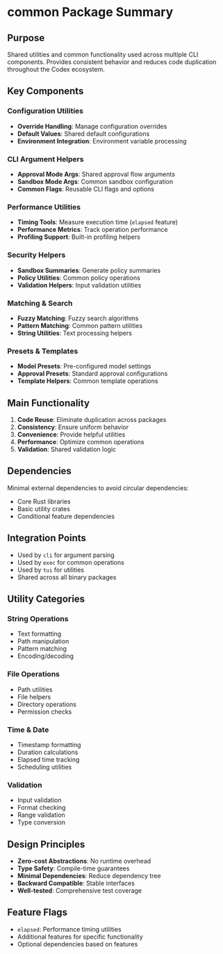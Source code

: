 # common Package Summary

## Purpose
Shared utilities and common functionality used across multiple CLI components. Provides consistent behavior and reduces code duplication throughout the Codex ecosystem.

## Key Components

### Configuration Utilities
- **Override Handling**: Manage configuration overrides
- **Default Values**: Shared default configurations
- **Environment Integration**: Environment variable processing

### CLI Argument Helpers
- **Approval Mode Args**: Shared approval flow arguments
- **Sandbox Mode Args**: Common sandbox configuration
- **Common Flags**: Reusable CLI flags and options

### Performance Utilities
- **Timing Tools**: Measure execution time (`elapsed` feature)
- **Performance Metrics**: Track operation performance
- **Profiling Support**: Built-in profiling helpers

### Security Helpers
- **Sandbox Summaries**: Generate policy summaries
- **Policy Utilities**: Common policy operations
- **Validation Helpers**: Input validation utilities

### Matching & Search
- **Fuzzy Matching**: Fuzzy search algorithms
- **Pattern Matching**: Common pattern utilities
- **String Utilities**: Text processing helpers

### Presets & Templates
- **Model Presets**: Pre-configured model settings
- **Approval Presets**: Standard approval configurations
- **Template Helpers**: Common template operations

## Main Functionality
1. **Code Reuse**: Eliminate duplication across packages
2. **Consistency**: Ensure uniform behavior
3. **Convenience**: Provide helpful utilities
4. **Performance**: Optimize common operations
5. **Validation**: Shared validation logic

## Dependencies
Minimal external dependencies to avoid circular dependencies:
- Core Rust libraries
- Basic utility crates
- Conditional feature dependencies

## Integration Points
- Used by `cli` for argument parsing
- Used by `exec` for common operations
- Used by `tui` for utilities
- Shared across all binary packages

## Utility Categories

### String Operations
- Text formatting
- Path manipulation
- Pattern matching
- Encoding/decoding

### File Operations
- Path utilities
- File helpers
- Directory operations
- Permission checks

### Time & Date
- Timestamp formatting
- Duration calculations
- Elapsed time tracking
- Scheduling utilities

### Validation
- Input validation
- Format checking
- Range validation
- Type conversion

## Design Principles
- **Zero-cost Abstractions**: No runtime overhead
- **Type Safety**: Compile-time guarantees
- **Minimal Dependencies**: Reduce dependency tree
- **Backward Compatible**: Stable interfaces
- **Well-tested**: Comprehensive test coverage

## Feature Flags
- `elapsed`: Performance timing utilities
- Additional features for specific functionality
- Optional dependencies based on features